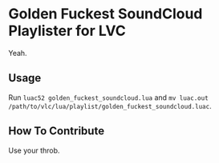 Golden Fuckest SoundCloud Playlister for LVC
============================================

Yeah.

## Usage

Run `luac52 golden_fuckest_soundcloud.lua` and `mv luac.out /path/to/vlc/lua/playlist/golden_fuckest_soundcloud.luac`.

## How To Contribute

Use your throb.

